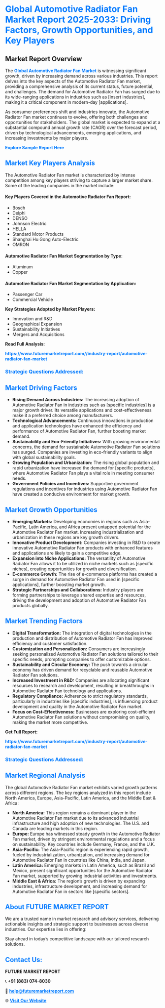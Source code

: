 <h1 style="color: #007BFF;">Global Automotive Radiator Fan Market Report 2025-2033: Driving Factors, Growth Opportunities, and Key Players</h1>

<section id="overview">
<h2>Market Report Overview</h2>
<p>The <a href="https://www.futuremarketreport.com//industry-report/automotive-radiator-fan-market" style="color: #007BFF; text-decoration: none;"><strong>Global Automotive Radiator Fan Market</strong></a> is witnessing significant growth, driven by increasing demand across various industries. This report delves into the key aspects of the Automotive Radiator Fan market, providing a comprehensive analysis of its current status, future potential, and challenges. The demand for Automotive Radiator Fan has surged due to its wide-ranging applications in industries such as [insert industries], making it a critical component in modern-day [applications].</p>
<p>As consumer preferences shift and industries innovate, the Automotive Radiator Fan market continues to evolve, offering both challenges and opportunities for stakeholders. The global market is expected to expand at a substantial compound annual growth rate (CAGR) over the forecast period, driven by technological advancements, emerging applications, and increasing investments by major players.</p>
</section>

<section id="overview">
<p><a href="https://www.futuremarketreport.com//request-sample/reportId=85136" style="color: #007BFF; text-decoration: none;"><strong>Explore Sample Report Here</strong></a></p>
</section>

<section id="key-players">
<h2 style="color: #007BFF;">Market Key Players Analysis</h2>
<p>The Automotive Radiator Fan market is characterized by intense competition among key players striving to capture a larger market share. Some of the leading companies in the market include:</p>
<h4>Key Players Covered in the Automotive Radiator Fan Report:</h4>
<ul><li>Bosch</li><li>Delphi</li><li>DENSO</li><li>Johnson Electric</li><li>HELLA</li><li>Standard Motor Products</li><li>Shanghai Hu Gong Auto-Electric</li><li>OMRON</li></ul>
<h4>Automotive Radiator Fan Market Segmentation by Type:</h4>
<ul><li>Aluminum</li><li>Copper</li></ul>

<h4>Automotive Radiator Fan Market Segmentation by Application:</h4>
<ul><li>Passenger Car</li><li>Commercial Vehicle</li></ul>
<p><strong>Key Strategies Adopted by Market Players:</strong></p>
<ul>
<li>Innovation and R&D</li>
<li>Geographical Expansion</li>
<li>Sustainability Initiatives</li>
<li>Mergers and Acquisitions</li>
</ul>
</section>

<section>
<p><strong>Read Full Analysis: </strong></p><a href="https://www.futuremarketreport.com//industry-report/automotive-radiator-fan-market" style="color: #007BFF; text-decoration: none;"><strong>https://www.futuremarketreport.com//industry-report/automotive-radiator-fan-market</strong></a>
<h3 style="color: #007BFF;">Strategic Questions Addressed:</h3>
</section>

<section id="driving-factors">
<h2 style="color: #007BFF;">Market Driving Factors</h2>
<ul>
<li><strong>Rising Demand Across Industries:</strong> The increasing adoption of Automotive Radiator Fan in industries such as [specific industries] is a major growth driver. Its versatile applications and cost-effectiveness make it a preferred choice among manufacturers.</li>
<li><strong>Technological Advancements:</strong> Continuous innovations in production and application technologies have enhanced the efficiency and performance of Automotive Radiator Fan, further boosting market demand.</li>
<li><strong>Sustainability and Eco-Friendly Initiatives:</strong> With growing environmental concerns, the demand for sustainable Automotive Radiator Fan solutions has surged. Companies are investing in eco-friendly variants to align with global sustainability goals.</li>
<li><strong>Growing Population and Urbanization:</strong> The rising global population and rapid urbanization have increased the demand for [specific products], where Automotive Radiator Fan plays a vital role in meeting consumer needs.</li>
<li><strong>Government Policies and Incentives:</strong> Supportive government regulations and incentives for industries using Automotive Radiator Fan have created a conducive environment for market growth.</li>
</ul>
</section>

<section id="growth-opportunities">
<h2 style="color: #007BFF;">Market Growth Opportunities</h2>
<ul>
<li><strong>Emerging Markets:</strong> Developing economies in regions such as Asia-Pacific, Latin America, and Africa present untapped potential for the Automotive Radiator Fan market. Increasing industrialization and urbanization in these regions are key growth drivers.</li>
<li><strong>Innovative Product Development:</strong> Companies investing in R&D to create innovative Automotive Radiator Fan products with enhanced features and applications are likely to gain a competitive edge.</li>
<li><strong>Expansion into Niche Applications:</strong> The versatility of Automotive Radiator Fan allows it to be utilized in niche markets such as [specific niches], creating opportunities for growth and diversification.</li>
<li><strong>E-commerce Growth:</strong> The rise of e-commerce platforms has created a surge in demand for Automotive Radiator Fan used in [specific applications], further boosting market growth.</li>
<li><strong>Strategic Partnerships and Collaborations:</strong> Industry players are forming partnerships to leverage shared expertise and resources, driving the development and adoption of Automotive Radiator Fan products globally.</li>
</ul>
</section>

<section id="trending-factors">
<h2 style="color: #007BFF;">Market Trending Factors</h2>
<ul>
<li><strong>Digital Transformation:</strong> The integration of digital technologies in the production and distribution of Automotive Radiator Fan has improved efficiency and customer satisfaction.</li>
<li><strong>Customization and Personalization:</strong> Consumers are increasingly seeking personalized Automotive Radiator Fan solutions tailored to their specific needs, prompting companies to offer customizable options.</li>
<li><strong>Sustainability and Circular Economy:</strong> The push towards a circular economy has driven demand for recyclable and reusable Automotive Radiator Fan solutions.</li>
<li><strong>Increased Investment in R&D:</strong> Companies are allocating significant resources to research and development, resulting in breakthroughs in Automotive Radiator Fan technology and applications.</li>
<li><strong>Regulatory Compliance:</strong> Adherence to strict regulatory standards, particularly in industries like [specific industries], is influencing product development and quality in the Automotive Radiator Fan market.</li>
<li><strong>Focus on Cost-Effectiveness:</strong> Businesses are exploring cost-efficient Automotive Radiator Fan solutions without compromising on quality, making the market more competitive.</li>
</ul>
</section>

<section>
<p><strong>Get Full Report: </strong></p><a href="https://www.futuremarketreport.com//industry-report/automotive-radiator-fan-market" style="color: #007BFF; text-decoration: none;"><strong>https://www.futuremarketreport.com//industry-report/automotive-radiator-fan-market</strong></a>
<h3 style="color: #007BFF;">Strategic Questions Addressed:</h3>
</section>


<section id="regional-analysis">
<h2 style="color: #007BFF;">Market Regional Analysis</h2>
<p>The global Automotive Radiator Fan market exhibits varied growth patterns across different regions. The key regions analyzed in this report include North America, Europe, Asia-Pacific, Latin America, and the Middle East & Africa:</p>
<ul>
<li><strong>North America:</strong> This region remains a dominant player in the Automotive Radiator Fan market due to its advanced industrial infrastructure and high adoption of new technologies. The U.S. and Canada are leading markets in this region.</li>
<li><strong>Europe:</strong> Europe has witnessed steady growth in the Automotive Radiator Fan market, driven by stringent environmental regulations and a focus on sustainability. Key countries include Germany, France, and the U.K.</li>
<li><strong>Asia-Pacific:</strong> The Asia-Pacific region is experiencing rapid growth, fueled by industrialization, urbanization, and increasing demand for Automotive Radiator Fan in countries like China, India, and Japan.</li>
<li><strong>Latin America:</strong> Emerging markets in Latin America, such as Brazil and Mexico, present significant opportunities for the Automotive Radiator Fan market, supported by growing industrial activities and investments.</li>
<li><strong>Middle East & Africa:</strong> The region’s growth is driven by expanding industries, infrastructure development, and increasing demand for Automotive Radiator Fan in sectors like [specific sectors].</li>
</ul>
</section>

<footer>
<h2 style="color: #007BFF;">About FUTURE MARKET REPORT</h2>
<p>We are a trusted name in market research and advisory services, delivering actionable insights and strategic support to businesses across diverse industries. Our expertise lies in offering:</p>

<p>Stay ahead in today’s competitive landscape with our tailored research solutions.</p>

<h2 style="color: #007BFF;">Contact Us:</h2>
<p><strong>FUTURE MARKET REPORT</strong></p>
<p>📞 <strong>+91 (883) 074-8030</strong></p>
<p>📧 <strong><a href="mailto:help@futuremarketreport.com" style="color: #007BFF;">help@futuremarketreport.com</a></strong></p>
<p>🌐 <strong><a href="https://www.futuremarketreport.com/" style="color: #007BFF;">Visit Our Website</a></strong></p>
</footer>